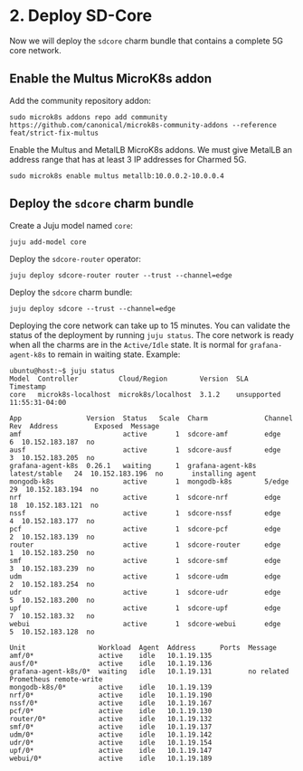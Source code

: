 # 2. Deploy SD-Core

Now we will deploy the `sdcore` charm bundle that contains a complete 5G core network.

## Enable the Multus MicroK8s addon

Add the community repository addon:

```console
sudo microk8s addons repo add community https://github.com/canonical/microk8s-community-addons --reference feat/strict-fix-multus
```

Enable the Multus and MetalLB MicroK8s addons. We must give MetalLB an address
range that has at least 3 IP addresses for Charmed 5G.

```console
sudo microk8s enable multus metallb:10.0.0.2-10.0.0.4
```

## Deploy the `sdcore` charm bundle

Create a Juju model named `core`:

```console
juju add-model core
```

Deploy the `sdcore-router` operator:

```console
juju deploy sdcore-router router --trust --channel=edge
```

Deploy the `sdcore` charm bundle:

```console
juju deploy sdcore --trust --channel=edge
```

Deploying the core network can take up to 15 minutes. You can validate the status of the
deployment by running `juju status`. The core network is ready when all the charms are in the
`Active/Idle` state. It is normal for `grafana-agent-k8s` to remain in waiting state. Example:

```console
ubuntu@host:~$ juju status
Model  Controller          Cloud/Region        Version  SLA          Timestamp
core   microk8s-localhost  microk8s/localhost  3.1.2    unsupported  11:55:31-04:00

App                Version  Status   Scale  Charm              Channel        Rev  Address         Exposed  Message
amf                         active       1  sdcore-amf         edge             6  10.152.183.187  no
ausf                        active       1  sdcore-ausf        edge             3  10.152.183.205  no
grafana-agent-k8s  0.26.1   waiting      1  grafana-agent-k8s  latest/stable   24  10.152.183.196  no       installing agent
mongodb-k8s                 active       1  mongodb-k8s        5/edge          29  10.152.183.194  no
nrf                         active       1  sdcore-nrf         edge            18  10.152.183.121  no
nssf                        active       1  sdcore-nssf        edge             4  10.152.183.177  no
pcf                         active       1  sdcore-pcf         edge             2  10.152.183.139  no
router                      active       1  sdcore-router      edge             1  10.152.183.250  no
smf                         active       1  sdcore-smf         edge             3  10.152.183.239  no
udm                         active       1  sdcore-udm         edge             2  10.152.183.254  no
udr                         active       1  sdcore-udr         edge             5  10.152.183.200  no
upf                         active       1  sdcore-upf         edge             7  10.152.183.32   no
webui                       active       1  sdcore-webui       edge             5  10.152.183.128  no

Unit                  Workload  Agent  Address      Ports  Message
amf/0*                active    idle   10.1.19.135
ausf/0*               active    idle   10.1.19.136
grafana-agent-k8s/0*  waiting   idle   10.1.19.131         no related Prometheus remote-write
mongodb-k8s/0*        active    idle   10.1.19.139
nrf/0*                active    idle   10.1.19.190
nssf/0*               active    idle   10.1.19.167
pcf/0*                active    idle   10.1.19.130
router/0*             active    idle   10.1.19.132
smf/0*                active    idle   10.1.19.137
udm/0*                active    idle   10.1.19.142
udr/0*                active    idle   10.1.19.154
upf/0*                active    idle   10.1.19.147
webui/0*              active    idle   10.1.19.189
```
